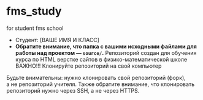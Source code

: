 # fms_study
for student fms school
* Студент: [ВАШЕ ИМЯ И КЛАСС]
* **Обратите внимание, что папка с вашими исходными файлами для работы над проектом — `source/`.**
Репозиторий создан для обучения курса по HTML верстке сайтов в физико-математической школе
ВАЖНО!!!
Клонируйте репозиторий на свой компьютер

Будьте внимательны: нужно клонировать свой репозиторий (форк), а не репозиторий учителя. 
Также обратите внимание, что клонировать репозиторий нужно через SSH, а не через HTTPS. 
